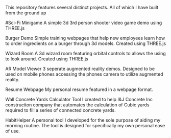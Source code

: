 This repository features several distinct projects. All of which I have built from the ground up

#Sci-Fi Minigame
A simple 3d 3rd person shooter video game demo using THREE.js

Burger Demo
Simple training webpages that help new employees learn how to order ingredients on a burger through 3d models. Created using THREE.js

Wizard Room
A 3d wizard room featuring orbital controls to allows the using to look around. Created using THREE.js

AR Model Viewer
3 seperate augmented reality demos. Designed to be used on mobile phones accessing the phones camera to utilize augmented reality.

Resume Webpage
My personal resume featured in a webpage format.

Wall Concrete Yards Calculator
Tool I created to help I&J Concrete Inc construciton company that automates the calculation of Cubic yards required to fill a series of connected concrete yards.

HabitHelper
A personal tool I developed for the sole purpose of aiding my morning routine. The tool is designed for specifically my own personal ease of use.
